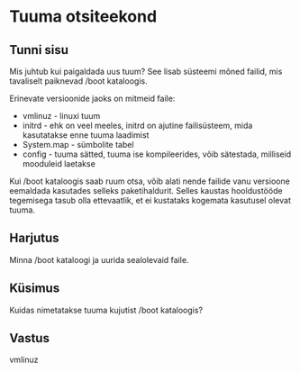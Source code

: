 ﻿# Tuuma otsiteekond

## Tunni sisu

Mis juhtub kui paigaldada uus tuum? See lisab süsteemi mõned failid, mis tavaliselt paiknevad /boot kataloogis.

Erinevate versioonide jaoks on mitmeid faile:

<ul>
<li>vmlinuz - linuxi tuum</li>
<li>initrd - ehk on veel meeles, initrd on ajutine failisüsteem, mida kasutatakse enne tuuma laadimist</li>
<li>System.map - sümbolite tabel </li>
<li>config - tuuma sätted, tuuma ise kompileerides, võib sätestada, milliseid mooduleid laetakse</li>
</ul>

Kui /boot kataloogis saab ruum otsa, võib alati nende failide vanu versioone eemaldada kasutades selleks paketihaldurit. Selles kaustas hooldustööde tegemisega tasub olla ettevaatlik, et ei kustataks kogemata kasutusel olevat tuuma.

## Harjutus

Minna /boot kataloogi ja uurida sealolevaid faile.

## Küsimus

Kuidas nimetatakse tuuma kujutist /boot kataloogis?

## Vastus

vmlinuz
